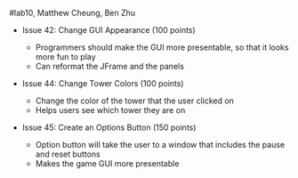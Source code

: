 #lab10, Matthew Cheung, Ben Zhu

* Issue 42: Change GUI Appearance (100 points)
  - Programmers should make the GUI more presentable, so that it looks more fun to play
  - Can reformat the JFrame and the panels

* Issue 44: Change Tower Colors (100 points)
  - Change the color of the tower that the user clicked on
  - Helps users see which tower they are on

* Issue 45: Create an Options Button (150 points)
  - Option button will take the user to a window that includes the pause and reset buttons
  - Makes the game GUI more presentable

